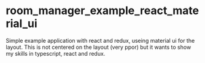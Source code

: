 # room_manager_example_react_material_ui

Simple example application with react and redux, useing material ui for the layout.
This is not centered on the layout (very ppor) but it wants to show my skills in typescript, react and redux.
